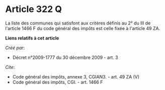 # Article 322 Q

La liste des communes qui satisfont aux critères définis au 2° du III de l'article 1466 F du code général des impôts est
celle fixée à l'article 49 ZA.

**Liens relatifs à cet article**

_Créé par_:

  - Décret n°2009-1777 du 30 décembre 2009 - art. 3

_Cite_:

  - Code général des impôts, annexe 3, CGIAN3. - art. 49 ZA (V)
  - Code général des impôts, CGI. - art. 1466 F
